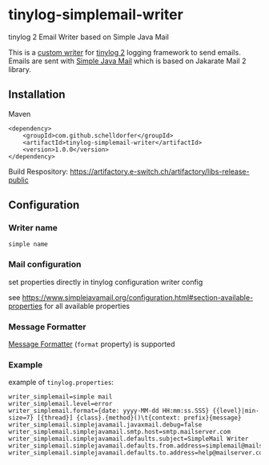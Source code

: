 # tinylog-simplemail-writer
tinylog 2 Email Writer based on Simple Java Mail

This is a [custom writer](https://tinylog.org/v2/extending/#custom-writer) for [tinylog 2](https://tinylog.org/v2/) logging framework to send emails.
Emails are sent with [Simple Java Mail](https://www.simplejavamail.org/) which is based on Jakarate Mail 2 library.

## Installation

Maven
```
<dependency>
    <groupId>com.github.schelldorfer</groupId>
    <artifactId>tinylog-simplemail-writer</artifactId>
    <version>1.0.0</version>
</dependency>
```
Build Respository: https://artifactory.e-switch.ch/artifactory/libs-release-public

## Configuration

### Writer name
`simple name`

### Mail configuration
set properties directly in tinylog configuration writer config

see https://www.simplejavamail.org/configuration.html#section-available-properties for all available properties

### Message Formatter
[Message Formatter](https://tinylog.org/v2/extending/#custom-logging-api) (`format` property) is supported

### Example
example of `tinylog.properties`:
```
writer_simplemail=simple mail
writer_simplemail.level=error
writer_simplemail.format={date: yyyy-MM-dd HH:mm:ss.SSS} {{level}|min-size=7} [{thread}] {class}.{method}()\t{context: prefix}{message}
writer_simplemail.simplejavamail.javaxmail.debug=false
writer_simplemail.simplejavamail.smtp.host=smtp.mailserver.com
writer_simplemail.simplejavamail.defaults.subject=SimpleMail Writer
writer_simplemail.simplejavamail.defaults.from.address=simplemail@mailserver.com
writer_simplemail.simplejavamail.defaults.to.address=help@mailserver.com
```

